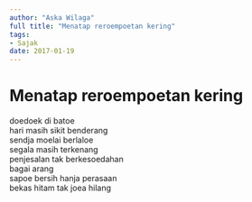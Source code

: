 ```yaml
---
author: "Aska Wilaga"
full title: "Menatap reroempoetan kering"
tags:
- Sajak
date: 2017-01-19
---
```


# Menatap reroempoetan kering

doedoek di batoe  
hari masih sikit benderang  
sendja moelai berlaloe  
segala masih terkenang  
penjesalan tak berkesoedahan  
bagai arang  
sapoe bersih hanja perasaan  
bekas hitam tak joea hilang